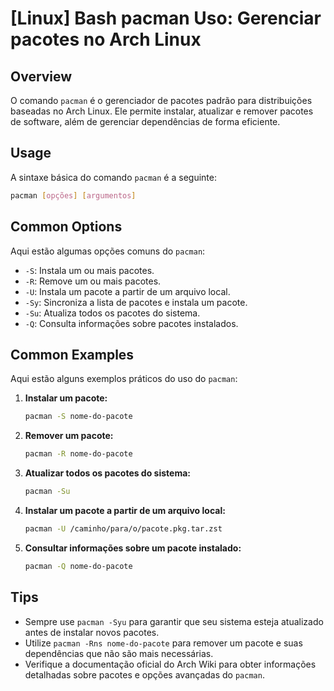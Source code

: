 # [Linux] Bash pacman Uso: Gerenciar pacotes no Arch Linux

## Overview
O comando `pacman` é o gerenciador de pacotes padrão para distribuições baseadas no Arch Linux. Ele permite instalar, atualizar e remover pacotes de software, além de gerenciar dependências de forma eficiente.

## Usage
A sintaxe básica do comando `pacman` é a seguinte:

```bash
pacman [opções] [argumentos]
```

## Common Options
Aqui estão algumas opções comuns do `pacman`:

- `-S`: Instala um ou mais pacotes.
- `-R`: Remove um ou mais pacotes.
- `-U`: Instala um pacote a partir de um arquivo local.
- `-Sy`: Sincroniza a lista de pacotes e instala um pacote.
- `-Su`: Atualiza todos os pacotes do sistema.
- `-Q`: Consulta informações sobre pacotes instalados.

## Common Examples
Aqui estão alguns exemplos práticos do uso do `pacman`:

1. **Instalar um pacote:**
   ```bash
   pacman -S nome-do-pacote
   ```

2. **Remover um pacote:**
   ```bash
   pacman -R nome-do-pacote
   ```

3. **Atualizar todos os pacotes do sistema:**
   ```bash
   pacman -Su
   ```

4. **Instalar um pacote a partir de um arquivo local:**
   ```bash
   pacman -U /caminho/para/o/pacote.pkg.tar.zst
   ```

5. **Consultar informações sobre um pacote instalado:**
   ```bash
   pacman -Q nome-do-pacote
   ```

## Tips
- Sempre use `pacman -Syu` para garantir que seu sistema esteja atualizado antes de instalar novos pacotes.
- Utilize `pacman -Rns nome-do-pacote` para remover um pacote e suas dependências que não são mais necessárias.
- Verifique a documentação oficial do Arch Wiki para obter informações detalhadas sobre pacotes e opções avançadas do `pacman`.